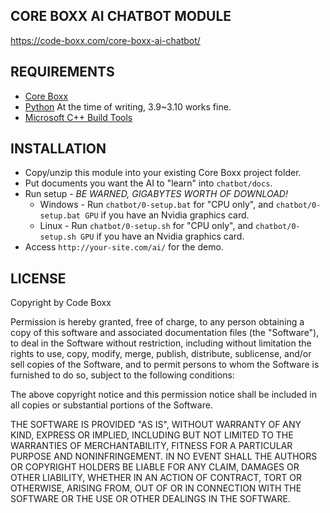 ## CORE BOXX AI CHATBOT MODULE
https://code-boxx.com/core-boxx-ai-chatbot/

## REQUIREMENTS
* [Core Boxx](https://github.com/code-boxx/Core-Boxx-PHP-Framework/tree/main/core)
* [Python](https://www.python.org/) At the time of writing, 3.9~3.10 works fine.
* [Microsoft C++ Build Tools](https://visualstudio.microsoft.com/downloads/?q=build+tools)

## INSTALLATION
* Copy/unzip this module into your existing Core Boxx project folder.
* Put documents you want the AI to "learn" into `chatbot/docs`.
* Run setup - *BE WARNED, GIGABYTES WORTH OF DOWNLOAD!*
  * Windows - Run `chatbot/0-setup.bat` for "CPU only", and `chatbot/0-setup.bat GPU` if you have an Nvidia graphics card.
  * Linux - Run `chatbot/0-setup.sh` for "CPU only", and `chatbot/0-setup.sh GPU` if you have an Nvidia graphics card.
* Access `http://your-site.com/ai/` for the demo.

## LICENSE
Copyright by Code Boxx

Permission is hereby granted, free of charge, to any person obtaining a copy
of this software and associated documentation files (the "Software"), to deal
in the Software without restriction, including without limitation the rights
to use, copy, modify, merge, publish, distribute, sublicense, and/or sell
copies of the Software, and to permit persons to whom the Software is
furnished to do so, subject to the following conditions:

The above copyright notice and this permission notice shall be included in all
copies or substantial portions of the Software.

THE SOFTWARE IS PROVIDED "AS IS", WITHOUT WARRANTY OF ANY KIND, EXPRESS OR
IMPLIED, INCLUDING BUT NOT LIMITED TO THE WARRANTIES OF MERCHANTABILITY,
FITNESS FOR A PARTICULAR PURPOSE AND NONINFRINGEMENT. IN NO EVENT SHALL THE
AUTHORS OR COPYRIGHT HOLDERS BE LIABLE FOR ANY CLAIM, DAMAGES OR OTHER
LIABILITY, WHETHER IN AN ACTION OF CONTRACT, TORT OR OTHERWISE, ARISING FROM,
OUT OF OR IN CONNECTION WITH THE SOFTWARE OR THE USE OR OTHER DEALINGS IN THE
SOFTWARE.